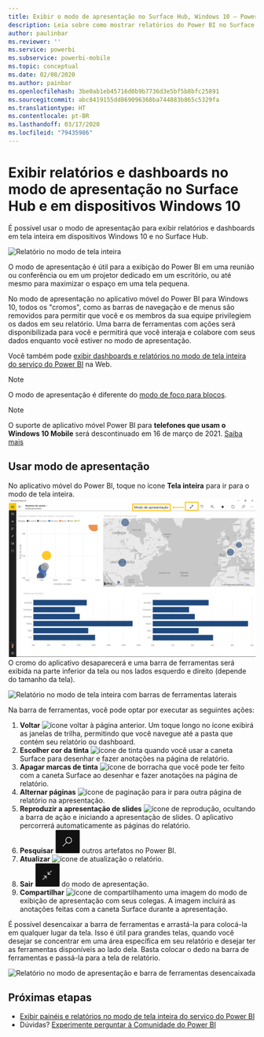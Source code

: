 ```yaml
---
title: Exibir o modo de apresentação no Surface Hub, Windows 10 – Power BI
description: Leia sobre como mostrar relatórios do Power BI no Surface Hub e mostrar dashboards do Power BI, relatórios e blocos no modo de tela inteira em dispositivos com o Windows 10.
author: paulinbar
ms.reviewer: ''
ms.service: powerbi
ms.subservice: powerbi-mobile
ms.topic: conceptual
ms.date: 02/08/2020
ms.author: painbar
ms.openlocfilehash: 3be0ab1eb45716d0b9b7736d3e5bf5b8bfc25891
ms.sourcegitcommit: abc8419155dd869096368ba744883b865c5329fa
ms.translationtype: HT
ms.contentlocale: pt-BR
ms.lasthandoff: 03/17/2020
ms.locfileid: "79435986"
---
```

# <a name="view-reports-and-dashboards-in-presentation-mode-on-surface-hub-and-windows-10-devices"></a>Exibir relatórios e dashboards no modo de apresentação no Surface Hub e em dispositivos Windows 10
É possível usar o modo de apresentação para exibir relatórios e dashboards em tela inteira em dispositivos Windows 10 e no Surface Hub. 

![Relatório no modo de tela inteira](./media/mobile-windows-10-app-presentation-mode/power-bi-presentation-mode-2.png)

O modo de apresentação é útil para a exibição do Power BI em uma reunião ou conferência ou em um projetor dedicado em um escritório, ou até mesmo para maximizar o espaço em uma tela pequena. 

No modo de apresentação no aplicativo móvel do Power BI para Windows 10, todos os "cromos", como as barras de navegação e de menus são removidos para permitir que você e os membros da sua equipe privilegiem os dados em seu relatório. Uma barra de ferramentas com ações será disponibilizada para você e permitirá que você interaja e colabore com seus dados enquanto você estiver no modo de apresentação.

Você também pode [exibir dashboards e relatórios no modo de tela inteira do serviço do Power BI](../end-user-focus.md) na Web.

> [!NOTE]
> O modo de apresentação é diferente do [modo de foco para blocos](mobile-tiles-in-the-mobile-apps.md).

>[!NOTE]
>O suporte de aplicativo móvel Power BI para **telefones que usam o Windows 10 Mobile** será descontinuado em 16 de março de 2021. [Saiba mais](https://go.microsoft.com/fwlink/?linkid=2121400)

## <a name="use-presentation-mode"></a>Usar modo de apresentação
No aplicativo móvel do Power BI, toque no ícone **Tela inteira** para ir para o modo de tela inteira.
![Ícone de tela inteira](././media/mobile-windows-10-app-presentation-mode/power-bi-full-screen-icon.png) O cromo do aplicativo desaparecerá e uma barra de ferramentas será exibida na parte inferior da tela ou nos lados esquerdo e direito (depende do tamanho da tela).

![Relatório no modo de tela inteira com barras de ferramentas laterais](./media/mobile-windows-10-app-presentation-mode/power-bi-presentation-mode-2.png)

Na barra de ferramentas, você pode optar por executar as seguintes ações:

1. **Voltar** ![ícone voltar](./media/mobile-windows-10-app-presentation-mode/power-bi-windows-10-presentation-back-icon.png) à página anterior. Um toque longo no ícone exibirá as janelas de trilha, permitindo que você navegue até a pasta que contém seu relatório ou dashboard.
2. **Escolher cor da tinta** ![ícone de tinta](./media/mobile-windows-10-app-presentation-mode/power-bi-windows-10-presentation-ink-icon.png) quando você usar a caneta Surface para desenhar e fazer anotações na página de relatório.
3. **Apagar marcas de tinta** ![ícone de borracha](./media/mobile-windows-10-app-presentation-mode/power-bi-windows-10-presentation-eraser-icon.png) que você pode ter feito com a caneta Surface ao desenhar e fazer anotações na página de relatório.  
4. **Alternar páginas** ![ícone de paginação](./media/mobile-windows-10-app-presentation-mode/power-bi-windows-10-presentation-pages-icon.png) para ir para outra página de relatório na apresentação.
5. **Reproduzir a apresentação de slides** ![ícone de reprodução](./media/mobile-windows-10-app-presentation-mode/power-bi-windows-10-presentation-play-icon.png), ocultando a barra de ação e iniciando a apresentação de slides. O aplicativo percorrerá automaticamente as páginas do relatório. 
6. **Pesquisar** ![ícone de pesquisa](./media/mobile-windows-10-app-presentation-mode/power-bi-windows-10-presentation-search-icon.png) outros artefatos no Power BI.
7. **Atualizar** ![ícone de atualização](./media/mobile-windows-10-app-presentation-mode/power-bi-windows-10-presentation-refresh-icon.png) o relatório.
8. **Sair** ![Sair do modo de tela inteira](./media/mobile-windows-10-app-presentation-mode/power-bi-windows-10-exit-full-screen-icon.png) do modo de apresentação.
8. **Compartilhar** ![ícone de compartilhamento](./media/mobile-windows-10-app-presentation-mode/power-bi-windows-10-share-icon.png) uma imagem do modo de exibição de apresentação com seus colegas. A imagem incluirá as anotações feitas com a caneta Surface durante a apresentação.

É possível desencaixar a barra de ferramentas e arrastá-la para colocá-la em qualquer lugar da tela. Isso é útil para grandes telas, quando você desejar se concentrar em uma área específica em seu relatório e desejar ter as ferramentas disponíveis ao lado dela. Basta colocar o dedo na barra de ferramentas e passá-la para a tela de relatório.

![Relatório no modo de apresentação e barra de ferramentas desencaixada](./media/mobile-windows-10-app-presentation-mode/power-bi-windows-10-presentation-drag-toolbar-2.png)


## <a name="next-steps"></a>Próximas etapas
* [Exibir painéis e relatórios no modo de tela inteira do serviço do Power BI](../end-user-focus.md)
* Dúvidas? [Experimente perguntar à Comunidade do Power BI](https://community.powerbi.com/)


